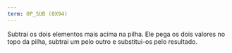 ```yaml
---
term: OP_SUB (0X94)
---
```


Subtrai os dois elementos mais acima na pilha. Ele pega os dois valores no topo da pilha, subtrai um pelo outro e substitui-os pelo resultado.